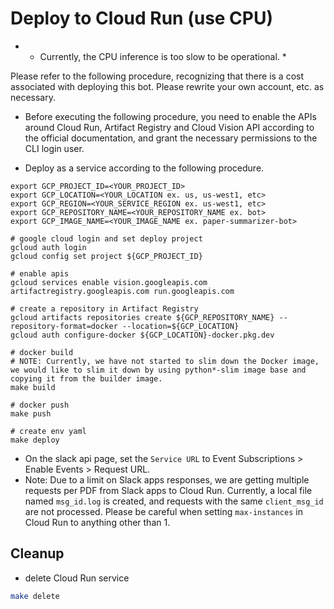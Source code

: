 # Deploy to Cloud Run (use CPU)

* * Currently, the CPU inference is too slow to be operational. *

Please refer to the following procedure, recognizing that there is a cost associated with deploying this bot. Please rewrite your own account, etc. as necessary.

* Before executing the following procedure, you need to enable the APIs around Cloud Run, Artifact Registry and Cloud Vision API according to the official documentation, and grant the necessary permissions to the CLI login user.

- Deploy as a service according to the following procedure.

```
export GCP_PROJECT_ID=<YOUR_PROJECT_ID>
export GCP_LOCATION=<YOUR_LOCATION ex. us, us-west1, etc>
export GCP_REGION=<YOUR_SERVICE_REGION ex. us-west1, etc>
export GCP_REPOSITORY_NAME=<YOUR_REPOSITORY_NAME ex. bot>
export GCP_IMAGE_NAME=<YOUR_IMAGE_NAME ex. paper-summarizer-bot>

# google cloud login and set deploy project
gcloud auth login
gcloud config set project ${GCP_PROJECT_ID}

# enable apis
gcloud services enable vision.googleapis.com artifactregistry.googleapis.com run.googleapis.com

# create a repository in Artifact Registry
gcloud artifacts repositories create ${GCP_REPOSITORY_NAME} --repository-format=docker --location=${GCP_LOCATION}
gcloud auth configure-docker ${GCP_LOCATION}-docker.pkg.dev

# docker build
# NOTE: Currently, we have not started to slim down the Docker image, we would like to slim it down by using python*-slim image base and copying it from the builder image.
make build

# docker push
make push

# create env yaml
make deploy
```

- On the slack api page, set the `Service URL` to Event Subscriptions > Enable Events > Request URL.
- Note: Due to a limit on Slack apps responses, we are getting multiple requests per PDF from Slack apps to Cloud Run.
Currently, a local file named `msg_id.log` is created, and requests with the same `client_msg_id` are not processed.
Please be careful when setting `max-instances` in Cloud Run to anything other than 1.

## Cleanup

- delete Cloud Run service

```bash
make delete
```
